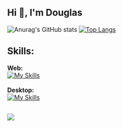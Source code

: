 ## Hi 👋, I'm Douglas
![Anurag's GitHub stats](https://github-readme-stats.vercel.app/api?username=douglasb78&show_icons=true&theme=graywhite)
[![Top Langs](https://github-readme-stats.vercel.app/api/top-langs/?username=douglasb78&layout=compact&langs_count=12&theme=graywhite)](https://github.com/anuraghazra/github-readme-stats)

## Skills:
<strong>Web:</strong><br/>
[![My Skills](https://skillicons.dev/icons?i=html,css,js,flask,django)](https://skillicons.dev) <br/><br/>
<strong>Desktop:</strong><br/>
[![My Skills](https://skillicons.dev/icons?i=c,go,cs,java)](https://skillicons.dev)

##  

![](https://komarev.com/ghpvc/?username=douglasb78&style=flat-square)
